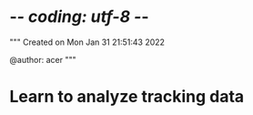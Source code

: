 # -*- coding: utf-8 -*-
"""
Created on Mon Jan 31 21:51:43 2022

@author: acer
"""

#   Learn to analyze tracking data




